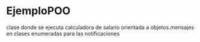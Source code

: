 # EjemploPOO
clase donde se ejecuta calculadora de salario orientada a objetos.mensajes en clases enumeradas para las notificaciones
